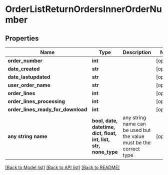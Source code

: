 # OrderListReturnOrdersInnerOrderNumber


## Properties
Name | Type | Description | Notes
------------ | ------------- | ------------- | -------------
**order_number** | **int** |  | [optional] 
**date_created** | **str** |  | [optional] 
**date_lastupdated** | **str** |  | [optional] 
**user_order_name** | **str** |  | [optional] 
**order_lines** | **int** |  | [optional] 
**order_lines_processing** | **int** |  | [optional] 
**order_lines_ready_for_download** | **int** |  | [optional] 
**any string name** | **bool, date, datetime, dict, float, int, list, str, none_type** | any string name can be used but the value must be the correct type | [optional]

[[Back to Model list]](../README.md#documentation-for-models) [[Back to API list]](../README.md#documentation-for-api-endpoints) [[Back to README]](../README.md)


